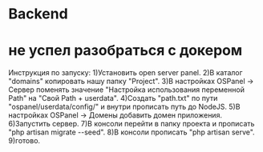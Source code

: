 # Backend

# не успел разобраться с докером

Инструкция по запуску:
  1)Установить open server panel.
  2)В каталог "domains" копировать нашу папку "Project".
  3)В настройках OSPanel -> Сервер поменять значение "Настройка использования переменной Path" на "Свой Path + userdata".
  4)Создать "path.txt" по пути "ospanel/userdata/config/" и внутри прописать путь до NodeJS.
  5)В настройках OSPanel -> Домены добавить домен приложения.
  6)Запустить сервер.
  7)В консоли перейти в папку проекта и прописать "php artisan migrate --seed".
  8)В консоли прописать "php artisan serve".
  9)готово.
